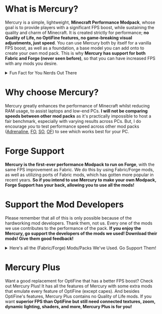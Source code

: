 # What is Mercury?
Mercury is a simple, lightweight, **Minecraft Performance Modpack**, whose goal is to provide players with a significant FPS boost, while sustaining the quality and charm of Minecraft. It is created strictly for performance; **no Quality of Life, no OptiFine features, no game-breaking visual adjustments, just speed**. You can use Mercury both by itself for a vanilla FPS boost, as well as a foundation, a base model you can add onto to create your own mod pack. This is why **Mercury has support for both Fabric and Forge (never seen before)**, so that you can have increased FPS with any mods you desire.

<details>
<summary>Fun Fact for You Nerds Out There</summary>

Our Modpack is actually named after the Roman God of Speed, Mercury (Hermes).

</details>

# Why choose Mercury?
Mercury greatly enhances the performance of Minecraft whilst reducing RAM usage, to assist laptops and low-end PCs. **I will not be comparing speeds between other mod packs** as it's practically impossible to host a fair benchmark, especially with varying results across PCs. But, I do encourage *you* to test performance speed across other mod packs ([Adrenaline](https://modrinth.com/modpack/adrenaline), [FO](https://modrinth.com/modpack/fabulously-optimized), [SO](https://modrinth.com/modpack/sop), [OF](https://optifine.net/downloads)) to see which works best for your PC.

# Forge Support
**Mercury is the first-ever performance Modpack to run on Forge**, with the same FPS improvement as Fabric. We do this by using Fabric/Forge mods, as well as utilizing ports of Fabric mods, which has gotten more popular in recent years. **So if you intend to use Mercury to make your own Modpack, Forge Support has your back, allowing you to use all the mods!**

# Support the Mod Developers
Please remember that all of this is only possible because of the hardworking mod developers. Thank them, not us. Every one of the mods we use contributes to the performance of the pack. **If you enjoy the Mercury, go support the developers of the mods we used! Download their mods! Give them good feedback!**

<details>
<summary>Here's all the (Fabric/Forge) Mods/Packs We've Used. Go Support Them!</summary>

- [Canary](https://modrinth.com/mod/canary)
- [Cull Less Leaves Reforged](https://modrinth.com/mod/cull-less-leaves-reforged)
- [Debgify](https://modrinth.com/mod/debugify)
- [Embeddium](https://modrinth.com/mod/embeddium)
- [Embeddium Extra](https://modrinth.com/mod/rubidium-extra)
- [Entity Culling](https://modrinth.com/mod/entityculling)
- [Fast Better Grass](https://modrinth.com/resourcepack/fast-better-grass)
- [Fast Paintings](https://modrinth.com/mod/fast-paintings)
- [FerritCore](https://modrinth.com/mod/ferrite-core)
- [FeyTweaks](https://modrinth.com/mod/feytweaks)
- [Idle Tweaks](https://modrinth.com/mod/idletweaks)
- [Lazurite](https://modrinth.com/mod/lazurite)
- [Let Me Despawn](https://modrinth.com/mod/lmd)
- [Model Gap Fix](https://modrinth.com/mod/modelfix)
- [Modern Fix](https://modrinth.com/mod/modernfix)
- [Packet Fixer](https://modrinth.com/mod/packet-fixer)
- [Smooth Boot](https://modrinth.com/mod/smooth-boot-reloaded)
- [Starlight](https://modrinth.com/mod/starlight-forge)
- [TexTrue's Embeddium Options](https://modrinth.com/mod/textrues-embeddium-options)
- [Very Many Players](https://modrinth.com/mod/vmp-forge)
- [Cull Less Leaves](https://modrinth.com/mod/cull-less-leaves)
- [Dynamic FPS](https://modrinth.com/mod/dynamic-fps)
- [Enhanced Block Entities](https://modrinth.com/mod/ebe)
- [Exordium](https://modrinth.com/mod/exordium)
- [Immediately Fast](https://modrinth.com/mod/immediatelyfast)
- [Indium](https://modrinth.com/mod/indium)
- [LazyDFU](https://modrinth.com/mod/lazydfu)
- [Lithium](https://modrinth.com/mod/lithium)
- [More Culling](https://modrinth.com/mod/moreculling)
- [Reese's Sodium Options](https://modrinth.com/mod/reeses-sodium-options)
- [Remove Reloading Screen](https://modrinth.com/mod/rrls)
- [Sodium](https://modrinth.com/mod/sodium)
- [Sodium Extra](https://modrinth.com/mod/sodium-extra)
- [Thread Tweak](https://modrinth.com/mod/threadtweak)

</details>

# Mercury Plus
Want a good replacement for OptiFine that has a better FPS boost? Check out Mercury Plus! It has all the features of Mercury with some extra mods that emulate every feature of OptiFine (except capes). And besides OptiFine's features, Mercury Plus contains no Quality of Life mods. If you want **superior FPS than OptiFine but still need connected textures, zoom, dynamic lighting, shaders, and more, Mercury Plus is for you!**
